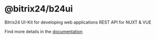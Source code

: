 # @bitrix24/b24ui
Bitrix24 UI-Kit for developing web applications REST API for NUXT & VUE

Find more details in the [documentation](https://bitrix24.github.io/b24ui/)
